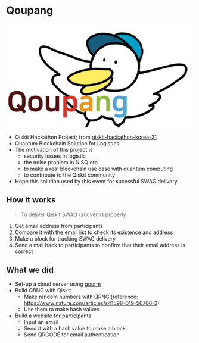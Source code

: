 # Qoupang

<img src="https://github.com/tula3and/qoupang/blob/main/project_main.png?raw=true" width="700">

- Qiskit Hackathon Project; from [qiskit-hackathon-korea-21](https://github.com/qiskit-community/qiskit-hackathon-korea-21/issues/5)
- Quantum Blockchain Solution for Logistics
- The motivation of this project is
  - security issues in logistic
  - the noise problem in NISQ era
  - to make a real blockchain use case with quantum computing
  - to contribute to the Qiskit community
- Hope this solution used by this event for sucessful SWAG delivery

## How it works

> To deliver Qiskit SWAG (souvenir) properly

1. Get email address from participants
2. Compare it with the email list to check its existence and address
3. Make a block for tracking SWAG delivery
4. Send a mail back to participants to confirm that their email address is correct

## What we did

- Set-up a cloud server using [goorm](https://www.goorm.io/)
- Build QRNG with Qiskit
  - Make random numbers with QRNG (reference: https://www.nature.com/articles/s41598-019-56706-2)
  - Use them to make hash values
- Build a website for participants
  - Input an email
  - Send it with a hash value to make a block
  - Send QRCODE for email authentication

